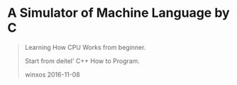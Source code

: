 # A Simulator of Machine Language by C
> Learning How CPU Works from beginner.
> 
> Start from deitel' C++ How to Program.
> 
> winxos 2016-11-08